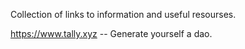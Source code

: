 Collection of links to information and useful resourses.

https://www.tally.xyz -- Generate yourself a dao.

